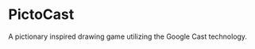 PictoCast
================

A pictionary inspired drawing game utilizing the Google Cast technology.
